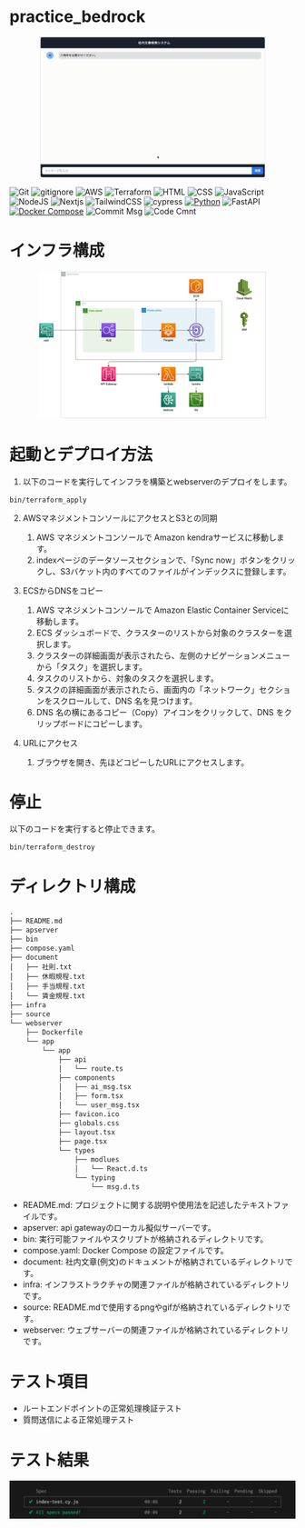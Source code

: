 # practice_bedrock

<p align="center">
  <img src="source/movie.gif" alt="animated" width="400">
</p>

![Git](https://img.shields.io/badge/GIT-E44C30?logo=git&logoColor=white)
![gitignore](https://img.shields.io/badge/gitignore%20io-204ECF?logo=gitignoredotio&logoColor=white)
![AWS](https://img.shields.io/badge/AWS-%23FF9900.svg?logo=amazon-aws&logoColor=white)
![Terraform](https://img.shields.io/badge/terraform-%235835CC.svg?logo=terraform&logoColor=white)
![HTML](https://img.shields.io/badge/HTML5-E34F26?logo=html5&logoColor=white)
![CSS](https://img.shields.io/badge/CSS3-1572B6?logo=css3&logoColor=white)
![JavaScript](https://img.shields.io/badge/JavaScript-323330?logo=javascript&logoColor=F7DF1E)
![NodeJS](https://img.shields.io/badge/node.js-6DA55F?logo=node.js&logoColor=white)
![Nextjs](https://img.shields.io/badge/Next-14.2.3-blue.svg?logo=nuxtdotjs&logoColor=#00DC82)
![TailwindCSS](https://img.shields.io/badge/tailwindcss-%2338B2AC.svg?logo=tailwind-css&logoColor=white)
![cypress](https://img.shields.io/badge/-cypress-%23E5E5E5?logo=cypress&logoColor=058a5e)
[![Python](https://img.shields.io/badge/Python-3.12-blue.svg?logo=python&logoColor=blue)](https://www.python.org/)
![FastAPI](https://img.shields.io/badge/FastAPI-0.68-blue.svg?logo=fastapi)
[![Docker Compose](https://img.shields.io/badge/Docker%20Compose-v3-blue.svg)](https://docs.docker.com/compose/)
![Commit Msg](https://img.shields.io/badge/Commit%20message-Eg-brightgreen.svg)
![Code Cmnt](https://img.shields.io/badge/code%20comment-Ja-brightgreen.svg)



# インフラ構成

<p align="center">
  <img src="source/aws.png" alt="animated" width="400">
</p>




# 起動とデプロイ方法
1. 以下のコードを実行してインフラを構築とwebserverのデプロイをします。
```
bin/terraform_apply
```

2. AWSマネジメントコンソールにアクセスとS3との同期
    1. AWS マネジメントコンソールで Amazon kendraサービスに移動します。
    2. indexページのデータソースセクションで、「Sync now」ボタンをクリックし、S3バケット内のすべてのファイルがインデックスに登録します。

3. ECSからDNSをコピー
    1. AWS マネジメントコンソールで Amazon Elastic Container Serviceに移動します。
    2. ECS ダッシュボードで、クラスターのリストから対象のクラスターを選択します。
    3. クラスターの詳細画面が表示されたら、左側のナビゲーションメニューから「タスク」を選択します。
    4. タスクのリストから、対象のタスクを選択します。
    5. タスクの詳細画面が表示されたら、画面内の「ネットワーク」セクションをスクロールして、DNS 名を見つけます。
    6. DNS 名の横にあるコピー（Copy）アイコンをクリックして、DNS をクリップボードにコピーします。

4. URLにアクセス
    1. ブラウザを開き、先ほどコピーしたURLにアクセスします。

# 停止
以下のコードを実行すると停止できます。
```
bin/terraform_destroy
```

# ディレクトリ構成

```
.
├── README.md
├── apserver
├── bin
├── compose.yaml
├── document
│   ├── 社則.txt
│   ├── 休暇規程.txt
│   ├── 手当規程.txt
│   └── 賃金規程.txt
├── infra
├── source
└── webserver
    ├── Dockerfile
    └── app
        └── app
            ├── api
            │   └── route.ts
            ├── components
            │   ├── ai_msg.tsx
            │   ├── form.tsx
            │   └── user_msg.tsx
            ├── favicon.ico
            ├── globals.css
            ├── layout.tsx
            ├── page.tsx
            └── types
                ├── modlues
                │   └── React.d.ts
                └── typing
                    └── msg.d.ts
```

+ README.md: プロジェクトに関する説明や使用法を記述したテキストファイルです。
+ apserver: api gatewayのローカル擬似サーバーです。
+ bin: 実行可能ファイルやスクリプトが格納されるディレクトリです。
+ compose.yaml: Docker Compose の設定ファイルです。
+ document: 社内文章(例文)のドキュメントが格納されているディレクトリです。
+ infra: インフラストラクチャの関連ファイルが格納されているディレクトリです。
+ source: README.mdで使用するpngやgifが格納されているディレクトリです。
+ webserver: ウェブサーバーの関連ファイルが格納されているディレクトリです。


# テスト項目
+ ルートエンドポイントの正常処理検証テスト
+ 質問送信による正常処理テスト

# テスト結果

<p align="center">
  <img src="source/test_result.png" alt="animated">
</p>


